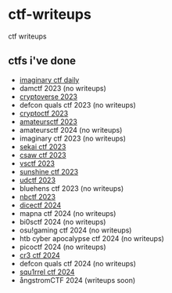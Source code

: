 # ctf-writeups
ctf writeups

## ctfs i've done

- [imaginary ctf daily](imaginary-ctf)
- damctf 2023 (no writeups)
- [cryptoverse 2023](cryptoverse-2023)
- defcon quals ctf 2023 (no writeups)
- [cryptoctf 2023](cryptoctf-2023)
- [amateursctf 2023](amateursctf-2023)
- amateursctf 2024 (no writeups)
- imaginary ctf 2023 (no writeups)
- [sekai ctf 2023](sekaictf-2023)
- [csaw ctf 2023](csaw-ctf-2023)
- [vsctf 2023](vsctf-2023)
- [sunshine ctf 2023](sunshinectf-2023)
- [udctf 2023](udctf-2023)
- bluehens ctf 2023 (no writeups)
- [nbctf 2023](nbctf-2023)
- [dicectf 2024](dicectf-2024)
- mapna ctf 2024 (no writeups)
- bi0sctf 2024 (no writeups)
- osu!gaming ctf 2024 (no writeups)
- htb cyber apocalypse ctf 2024 (no writeups)
- picoctf 2024 (no writeups)
- [cr3 ctf 2024](cr3-ctf-2024)
- defcon quals ctf 2024 (no writeups)
- [squ1rrel ctf 2024](squ1rrel-ctf-2024)
- ångstromCTF 2024 (writeups soon)

